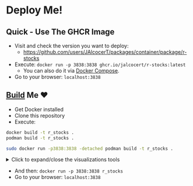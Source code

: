 # Deploy Me!

## Quick - Use The GHCR Image

* Visit and check the version you want to deploy:
    * <https://github.com/users/JAlcocerT/packages/container/package/r-stocks>
* Execute: `docker run -p 3838:3838 ghcr.io/jalcocert/r-stocks:latest`
    * You can also do it via [Docker Compose](https://github.com/JAlcocerT/R_Stocks/blob/main/Z_Deploy_Me/Docker-compose.yml).
* Go to your browser: `localhost:3838`


## [Build](https://fossengineer.com/building-docker-container-images/) Me ❤️

* Get Docker installed
* Clone this repository
* Execute:

```sh
docker build -t r_stocks .
podman build -t r_stocks .

sudo docker run -p3838:3838 -detached podman build -t r_stocks .
```


<details>
  <summary>Click to expand/close the visualizations tools</summary>
  &nbsp;

```sh
sudo DOCKER_BUILDKIT=1 docker build --no-cache --progress=plain -t jalcocert/rstocks .
sudo docker run -p 3838:3838 --name rstonkss -detached jalcocert/rstocks

sudo docker login
sudo docker push yourdockerhub/rstocks
```
</details>


* And then: `docker run -p 3838:3838 r_stocks`
* Go to your browser: `localhost:3838`


